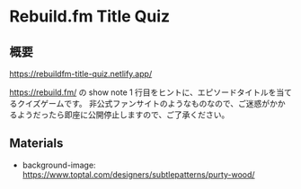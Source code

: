 # Rebuild.fm Title Quiz

## 概要

https://rebuildfm-title-quiz.netlify.app/

https://rebuild.fm/ の show note 1 行目をヒントに、エピソードタイトルを当てるクイズゲームです。
非公式ファンサイトのようなものなので、ご迷惑がかかるようだったら即座に公開停止しますので、ご了承ください。

## Materials

- background-image: https://www.toptal.com/designers/subtlepatterns/purty-wood/
